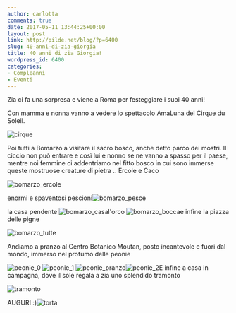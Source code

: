 ```yaml
---
author: carlotta
comments: true
date: 2017-05-11 13:44:25+00:00
layout: post
link: http://pilde.net/blog/?p=6400
slug: 40-anni-di-zia-giorgia
title: 40 anni di zia Giorgia!
wordpress_id: 6400
categories:
- Compleanni
- Eventi
---
```


Zia ci fa una sorpresa e viene a Roma per festeggiare i suoi 40 anni!

Con mamma e nonna vanno a vedere lo spettacolo AmaLuna del Cirque du Soleil.

![cirque](http://pilde.net/blog/wp-content/uploads/2017/05/cirque.png)

Poi tutti a Bomarzo a visitare il sacro bosco, anche detto parco dei mostri. Il ciccio non può entrare e così lui e nonno se ne vanno a spasso per il paese, mentre noi femmine ci addentriamo nel fitto bosco in cui sono immerse queste mostruose creature di pietra .. Ercole e Caco

![bomarzo_ercole](http://pilde.net/blog/wp-content/uploads/2017/05/bomarzo_ercole.png)

enormi e spaventosi pescioni![bomarzo_pesce](http://pilde.net/blog/wp-content/uploads/2017/05/bomarzo_pesce.png)

la casa pendente ![bomarzo_casa](http://pilde.net/blog/wp-content/uploads/2017/05/bomarzo_casa.png)l'orco ![bomarzo_bocca](http://pilde.net/blog/wp-content/uploads/2017/05/bomarzo_bocca.png)e infine la piazza delle pigne

![bomarzo_tutte](http://pilde.net/blog/wp-content/uploads/2017/05/bomarzo_tutte.png)

Andiamo a pranzo al Centro Botanico Moutan, posto incantevole e fuori dal mondo, immerso nel profumo delle peonie

![peonie_0](http://pilde.net/blog/wp-content/uploads/2017/05/peonie_0.png) ![peonie_1](http://pilde.net/blog/wp-content/uploads/2017/05/peonie_1.png) ![peonie_pranzo](http://pilde.net/blog/wp-content/uploads/2017/05/peonie_pranzo.png)![peonie_2](http://pilde.net/blog/wp-content/uploads/2017/05/peonie_2.png)E infine a casa in campagna, dove il sole regala a zia uno splendido tramonto

![tramonto](http://pilde.net/blog/wp-content/uploads/2017/05/tramonto.png)

AUGURI :)![torta](http://pilde.net/blog/wp-content/uploads/2017/05/torta.png)
